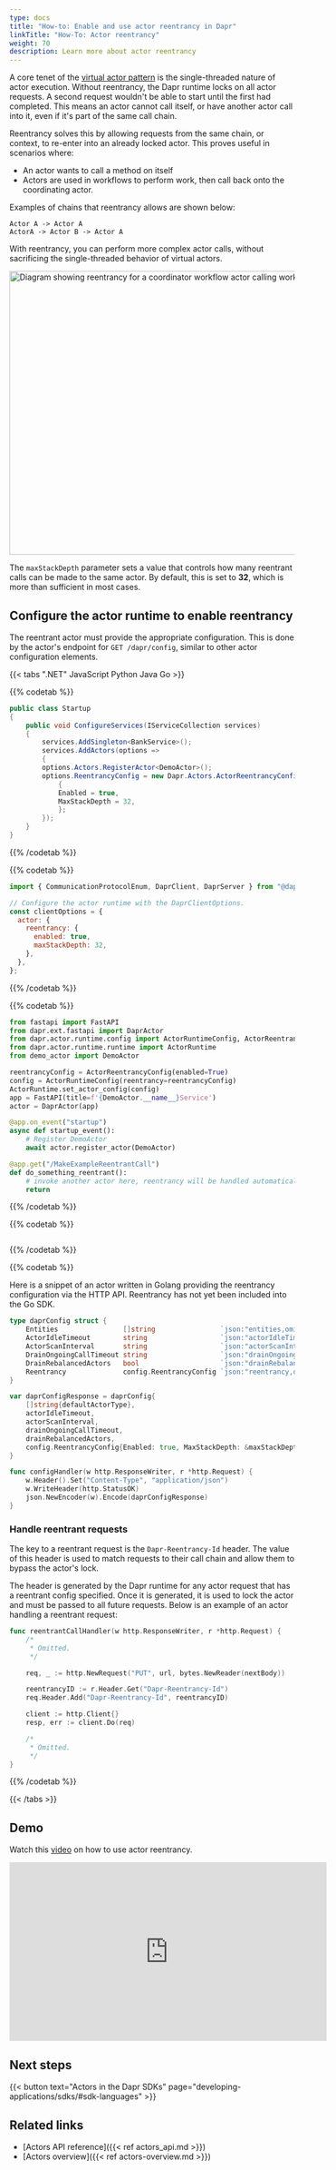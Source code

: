 ```yaml
---
type: docs
title: "How-to: Enable and use actor reentrancy in Dapr"
linkTitle: "How-To: Actor reentrancy"
weight: 70
description: Learn more about actor reentrancy
---
```


A core tenet of the [virtual actor pattern](https://www.microsoft.com/research/project/orleans-virtual-actors/) is the single-threaded nature of actor execution. Without reentrancy, the Dapr runtime locks on all actor requests. A second request wouldn't be able to start until the first had completed. This means an actor cannot call itself, or have another actor call into it, even if it's part of the same call chain. 

Reentrancy solves this by allowing requests from the same chain, or context, to re-enter into an already locked actor. This proves useful in scenarios where:
- An actor wants to call a method on itself
- Actors are used in workflows to perform work, then call back onto the coordinating actor. 

Examples of chains that reentrancy allows are shown below:

```
Actor A -> Actor A
ActorA -> Actor B -> Actor A
```

With reentrancy, you can perform more complex actor calls, without sacrificing the single-threaded behavior of virtual actors.

<img src="/images/actor-reentrancy.png" width=1000 height=500 alt="Diagram showing reentrancy for a coordinator workflow actor calling worker actors or an actor calling an method on itself">

The `maxStackDepth` parameter sets a value that controls how many reentrant calls can be made to the same actor. By default, this is set to **32**, which is more than sufficient in most cases.

## Configure the actor runtime to enable reentrancy

The reentrant actor must provide the appropriate configuration. This is done by the actor's endpoint for `GET /dapr/config`, similar to other actor configuration elements.

{{< tabs ".NET" JavaScript Python Java Go >}}

{{% codetab %}}
<!--dotnet-->

```csharp
public class Startup
{
	public void ConfigureServices(IServiceCollection services)
	{
		services.AddSingleton<BankService>();
		services.AddActors(options =>
		{
		options.Actors.RegisterActor<DemoActor>();
		options.ReentrancyConfig = new Dapr.Actors.ActorReentrancyConfig()
			{
			Enabled = true,
			MaxStackDepth = 32,
			};
		});
	}
}
```

{{% /codetab %}}

{{% codetab %}}
<!--javascript-->

```js
import { CommunicationProtocolEnum, DaprClient, DaprServer } from "@dapr/dapr";

// Configure the actor runtime with the DaprClientOptions.
const clientOptions = {
  actor: {
    reentrancy: {
      enabled: true,
      maxStackDepth: 32,
    },
  },
};
```

{{% /codetab %}}

{{% codetab %}}
<!--python-->

```python
from fastapi import FastAPI
from dapr.ext.fastapi import DaprActor
from dapr.actor.runtime.config import ActorRuntimeConfig, ActorReentrancyConfig
from dapr.actor.runtime.runtime import ActorRuntime
from demo_actor import DemoActor

reentrancyConfig = ActorReentrancyConfig(enabled=True)
config = ActorRuntimeConfig(reentrancy=reentrancyConfig)
ActorRuntime.set_actor_config(config)
app = FastAPI(title=f'{DemoActor.__name__}Service')
actor = DaprActor(app)

@app.on_event("startup")
async def startup_event():
	# Register DemoActor
	await actor.register_actor(DemoActor)

@app.get("/MakeExampleReentrantCall")
def do_something_reentrant():
	# invoke another actor here, reentrancy will be handled automatically
	return
```
{{% /codetab %}}

{{% codetab %}}
<!--java-->

```java

```

{{% /codetab %}}


{{% codetab %}}

Here is a snippet of an actor written in Golang providing the reentrancy configuration via the HTTP API. Reentrancy has not yet been included into the Go SDK.

```go
type daprConfig struct {
	Entities                []string                `json:"entities,omitempty"`
	ActorIdleTimeout        string                  `json:"actorIdleTimeout,omitempty"`
	ActorScanInterval       string                  `json:"actorScanInterval,omitempty"`
	DrainOngoingCallTimeout string                  `json:"drainOngoingCallTimeout,omitempty"`
	DrainRebalancedActors   bool                    `json:"drainRebalancedActors,omitempty"`
	Reentrancy              config.ReentrancyConfig `json:"reentrancy,omitempty"`
}

var daprConfigResponse = daprConfig{
	[]string{defaultActorType},
	actorIdleTimeout,
	actorScanInterval,
	drainOngoingCallTimeout,
	drainRebalancedActors,
	config.ReentrancyConfig{Enabled: true, MaxStackDepth: &maxStackDepth},
}

func configHandler(w http.ResponseWriter, r *http.Request) {
	w.Header().Set("Content-Type", "application/json")
	w.WriteHeader(http.StatusOK)
	json.NewEncoder(w).Encode(daprConfigResponse)
}
```

### Handle reentrant requests

The key to a reentrant request is the `Dapr-Reentrancy-Id` header. The value of this header is used to match requests to their call chain and allow them to bypass the actor's lock.

The header is generated by the Dapr runtime for any actor request that has a reentrant config specified. Once it is generated, it is used to lock the actor and must be passed to all future requests. Below is an example of an actor handling a reentrant request:

```go
func reentrantCallHandler(w http.ResponseWriter, r *http.Request) {
    /*
     * Omitted.
     */

	req, _ := http.NewRequest("PUT", url, bytes.NewReader(nextBody))

	reentrancyID := r.Header.Get("Dapr-Reentrancy-Id")
	req.Header.Add("Dapr-Reentrancy-Id", reentrancyID)

	client := http.Client{}
	resp, err := client.Do(req)

    /*
     * Omitted.
     */
}
```

{{% /codetab %}}

{{< /tabs >}}

## Demo

Watch this [video](https://www.youtube.com/watch?v=QADHQ5v-gww&list=PLcip_LgkYwzuF-OV6zKRADoiBvUvGhkao&t=674s) on how to use actor reentrancy.

<div class="embed-responsive embed-responsive-16by9">
<iframe width="560" height="315" src="https://www.youtube-nocookie.com/embed/QADHQ5v-gww?start=674" frameborder="0" allow="accelerometer; autoplay; clipboard-write; encrypted-media; gyroscope; picture-in-picture" allowfullscreen></iframe>
</div>

## Next steps

{{< button text="Actors in the Dapr SDKs" page="developing-applications/sdks/#sdk-languages" >}}

## Related links

- [Actors API reference]({{< ref actors_api.md >}})
- [Actors overview]({{< ref actors-overview.md >}})